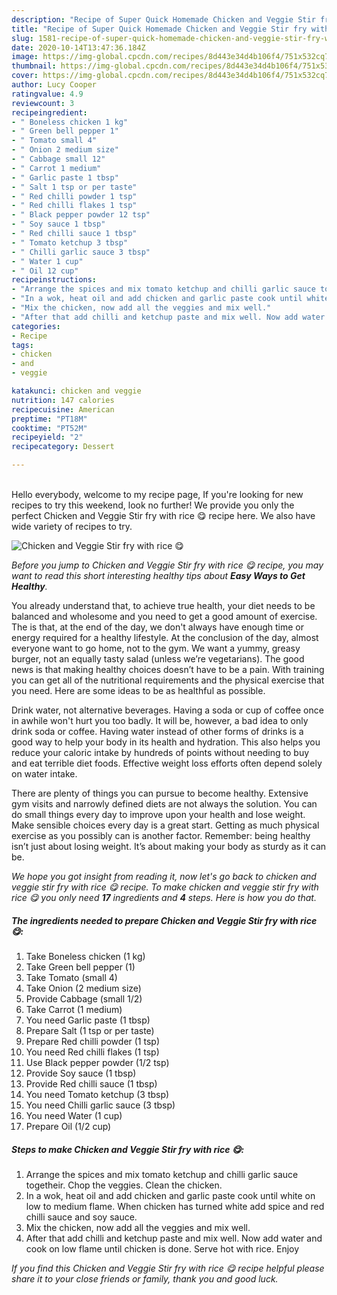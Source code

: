 ```yaml
---
description: "Recipe of Super Quick Homemade Chicken and Veggie Stir fry with rice 😋"
title: "Recipe of Super Quick Homemade Chicken and Veggie Stir fry with rice 😋"
slug: 1581-recipe-of-super-quick-homemade-chicken-and-veggie-stir-fry-with-rice
date: 2020-10-14T13:47:36.184Z
image: https://img-global.cpcdn.com/recipes/8d443e34d4b106f4/751x532cq70/chicken-and-veggie-stir-fry-with-rice-😋-recipe-main-photo.jpg
thumbnail: https://img-global.cpcdn.com/recipes/8d443e34d4b106f4/751x532cq70/chicken-and-veggie-stir-fry-with-rice-😋-recipe-main-photo.jpg
cover: https://img-global.cpcdn.com/recipes/8d443e34d4b106f4/751x532cq70/chicken-and-veggie-stir-fry-with-rice-😋-recipe-main-photo.jpg
author: Lucy Cooper
ratingvalue: 4.9
reviewcount: 3
recipeingredient:
- " Boneless chicken 1 kg"
- " Green bell pepper 1"
- " Tomato small 4"
- " Onion 2 medium size"
- " Cabbage small 12"
- " Carrot 1 medium"
- " Garlic paste 1 tbsp"
- " Salt 1 tsp or per taste"
- " Red chilli powder 1 tsp"
- " Red chilli flakes 1 tsp"
- " Black pepper powder 12 tsp"
- " Soy sauce 1 tbsp"
- " Red chilli sauce 1 tbsp"
- " Tomato ketchup 3 tbsp"
- " Chilli garlic sauce 3 tbsp"
- " Water 1 cup"
- " Oil 12 cup"
recipeinstructions:
- "Arrange the spices and mix tomato ketchup and chilli garlic sauce togetheir. Chop the veggies. Clean the chicken."
- "In a wok, heat oil and add chicken and garlic paste cook until white on low to medium flame. When chicken has turned white add spice and red chilli sauce and soy sauce."
- "Mix the chicken, now add all the veggies and mix well."
- "After that add chilli and ketchup paste and mix well. Now add water and cook on low flame until chicken is done. Serve hot with rice. Enjoy"
categories:
- Recipe
tags:
- chicken
- and
- veggie

katakunci: chicken and veggie 
nutrition: 147 calories
recipecuisine: American
preptime: "PT18M"
cooktime: "PT52M"
recipeyield: "2"
recipecategory: Dessert

---
```

<br>
Hello everybody, welcome to my recipe page, If you're looking for new recipes to try this weekend, look no further! We provide you only the perfect Chicken and Veggie Stir fry with rice 😋 recipe here. We also have wide variety of recipes to try.
<br>


![Chicken and Veggie Stir fry with rice 😋](https://img-global.cpcdn.com/recipes/8d443e34d4b106f4/751x532cq70/chicken-and-veggie-stir-fry-with-rice-😋-recipe-main-photo.jpg)

<i>Before you jump to Chicken and Veggie Stir fry with rice 😋 recipe, you may want to read this short interesting healthy tips about <strong>Easy Ways to Get Healthy</strong>.</i>

You already understand that, to achieve true health, your diet needs to be balanced and wholesome and you need to get a good amount of exercise. The  is that, at the end of the day, we don't always have enough time or energy required for a healthy lifestyle. At the conclusion of the day, almost everyone want to go home, not to the gym. We want a yummy, greasy burger, not an equally tasty salad (unless we’re vegetarians). The good news is that making healthy choices doesn’t have to be a pain. With training you can get all of the nutritional requirements and the physical exercise that you need. Here are some ideas to be as healthful as possible.

Drink water, not alternative beverages. Having a soda or cup of coffee once in awhile won't hurt you too badly. It will be, however, a bad idea to only drink soda or coffee. Having water instead of other forms of drinks is a good way to help your body in its health and hydration. This also helps you reduce your caloric intake by hundreds of points without needing to buy and eat terrible diet foods. Effective weight loss efforts often depend solely on water intake.

There are plenty of things you can pursue to become healthy. Extensive gym visits and narrowly defined diets are not always the solution. You can do small things every day to improve upon your health and lose weight. Make sensible choices every day is a great start. Getting as much physical exercise as you possibly can is another factor. Remember: being healthy isn’t just about losing weight. It’s about making your body as sturdy as it can be. 


<i>We hope you got insight from reading it, now let's go back to chicken and veggie stir fry with rice 😋 recipe. To make chicken and veggie stir fry with rice 😋 you only need <strong>17</strong> ingredients and <strong>4</strong> steps. Here is how you do that.
</i>

##### The ingredients needed to prepare Chicken and Veggie Stir fry with rice 😋:

1. Take  Boneless chicken (1 kg)
1. Take  Green bell pepper (1)
1. Take  Tomato (small 4)
1. Take  Onion (2 medium size)
1. Provide  Cabbage (small 1/2)
1. Take  Carrot (1 medium)
1. You need  Garlic paste (1 tbsp)
1. Prepare  Salt (1 tsp or per taste)
1. Prepare  Red chilli powder (1 tsp)
1. You need  Red chilli flakes (1 tsp)
1. Use  Black pepper powder (1/2 tsp)
1. Provide  Soy sauce (1 tbsp)
1. Provide  Red chilli sauce (1 tbsp)
1. You need  Tomato ketchup (3 tbsp)
1. You need  Chilli garlic sauce (3 tbsp)
1. You need  Water (1 cup)
1. Prepare  Oil (1/2 cup)


##### Steps to make Chicken and Veggie Stir fry with rice 😋:

1. Arrange the spices and mix tomato ketchup and chilli garlic sauce togetheir. Chop the veggies. Clean the chicken.
1. In a wok, heat oil and add chicken and garlic paste cook until white on low to medium flame. When chicken has turned white add spice and red chilli sauce and soy sauce.
1. Mix the chicken, now add all the veggies and mix well.
1. After that add chilli and ketchup paste and mix well. Now add water and cook on low flame until chicken is done. Serve hot with rice. Enjoy


<i>If you find this Chicken and Veggie Stir fry with rice 😋 recipe helpful please share it to your close friends or family, thank you and good luck.</i>
